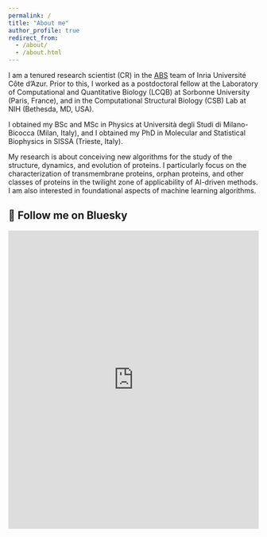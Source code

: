 ```yaml
---
permalink: /
title: "About me"
author_profile: true
redirect_from: 
  - /about/
  - /about.html
---
```


I am a tenured research scientist (CR) in the [ABS](https://team.inria.fr/abs/) team of Inria Université Côte d’Azur. Prior to this, I worked as a postdoctoral fellow at the Laboratory of Computational and Quantitative Biology (LCQB) at Sorbonne University (Paris, France), and in the Computational Structural Biology (CSB) Lab at NIH (Bethesda, MD, USA). 

I obtained my BSc and MSc in Physics at Università degli Studi di Milano-Bicocca (Milan, Italy), and I obtained my PhD in Molecular and Statistical Biophysics in SISSA (Trieste, Italy).

My research is about conceiving new algorithms for the study of the structure, dynamics, and evolution of proteins. I particularly focus on the characterization of transmembrane proteins, orphan proteins, and other classes of proteins in the twilight zone of applicability of AI-driven methods. I am also interested in foundational aspects of machine learning algorithms.


<h2>🔵 Follow me on Bluesky</h2>
<iframe
  src="https://bsky.jazco.dev/embed/@edosarti.bsky.social"
  width="100%"
  height="600"
  frameborder="0"
  scrolling="no"
></iframe>

